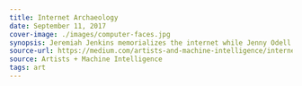 ```yaml
---
title: Internet Archaeology
date: September 11, 2017
cover-image: ./images/computer-faces.jpg
synopsis: Jeremiah Jenkins memorializes the internet while Jenny Odell remembers the moment when humans became computers.
source-url: https://medium.com/artists-and-machine-intelligence/internet-archaeology-210d78311145
source: Artists + Machine Intelligence
tags: art
---
```

